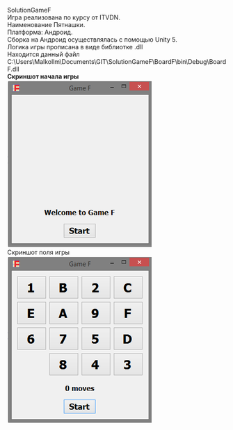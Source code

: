 SolutionGameF <br>
Игра реализована по курсу от ITVDN.<br>
Наименование Пятнашки.<br>
Платформа: Андроид.<br>
Сборка на Андроид осуществлялась с помощью Unity 5.<br>
Логика игры прописана в виде библиотке .dll<br>
Находится данный файл C:\Users\Malkollm\Documents\GIT\SolutionGameF\BoardF\bin\Debug\BoardF.dll<br>
<b>Скриншот начала игры </b><br>
![alt text](GameF/start.png) <br>
Скриншот поля игры <br>
![alt text](GameF/game.png) <br>
